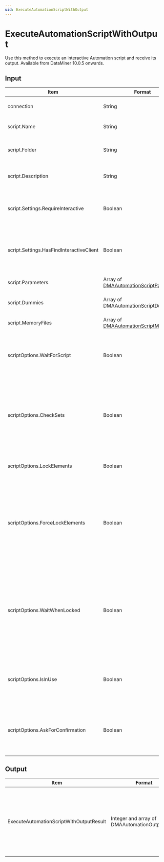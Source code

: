 ```yaml
---
uid: ExecuteAutomationScriptWithOutput
---
```


# ExecuteAutomationScriptWithOutput

Use this method to execute an interactive Automation script and receive its output. Available from DataMiner 10.0.5 onwards.

## Input

| Item | Format | Description |
|--|--|--|
| connection | String | The connection ID. See [ConnectApp](xref:ConnectApp). |
| script.Name | String | The name of the Automation script. |
| script.Folder | String | The folder containing the Automation script. |
| script.Description | String | The description of the Automation script. |
| script.Settings.RequireInteractive | Boolean | Determines whether the script will require interaction from the user. |
| script.Settings.HasFindInteractiveClient | Boolean | Determines if a pop-up window will be displayed asking clients to attach to the script. |
| script.Parameters | Array of [DMAAutomationScriptParameter](xref:DMAAutomationScriptParameter) | The parameters used in the script. |
| script.Dummies | Array of [DMAAutomationScriptDummy](xref:DMAAutomationScriptDummy) | The dummies used in the script. |
| script.MemoryFiles | Array of [DMAAutomationScriptMemoryFile](xref:DMAAutomationScriptMemoryFile) | The memory files used in the script. |
| scriptOptions.WaitForScript | Boolean | Determines whether you will need to wait for the script to finish before you can continue. |
| scriptOptions.CheckSets | Boolean | Determines whether the script will wait for a return value indicating whether the update was successful every time it performs a parameter update. |
| scriptOptions.LockElements | Boolean | Determines whether the script will lock elements. |
| scriptOptions.ForceLockElements | Boolean | If *LockElements* is true, this option determines whether the script will also lock elements when they are locked by another process (e.g. another Automation script). |
| scriptOptions.WaitWhenLocked | Boolean | Determines whether the script will wait for an element to become unlocked in case the element is locked by another process (e.g. another Automation script). |
| scriptOptions.IsInUse | Boolean | Determines whether dummy elements are marked as “In Use” for active scheduled tasks. |
| scriptOptions.AskForConfirmation | Boolean | Determines whether the user will need to provide confirmation before the script starts running. |

## Output

| Item | Format | Description |
|--|--|--|
| ExecuteAutomationScriptWithOutputResult | Integer and array of DMAAutomationOutputValue | \- An integer representing the ID of the instance of the running script. This ID will be used to go to the next step in case it is an interactive script.<br> - An array of DMAAutomationOutputValue objects, each consisting of the key of the output item and its value. |
